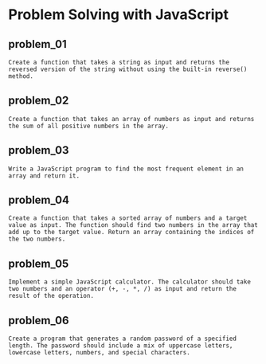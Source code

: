 # **Problem Solving with JavaScript**

## problem_01

    Create a function that takes a string as input and returns the reversed version of the string without using the built-in reverse() method.

## problem_02

    Create a function that takes an array of numbers as input and returns the sum of all positive numbers in the array.

## problem_03

    Write a JavaScript program to find the most frequent element in an array and return it.

## problem_04

    Create a function that takes a sorted array of numbers and a target value as input. The function should find two numbers in the array that add up to the target value. Return an array containing the indices of the two numbers.

## problem_05

    Implement a simple JavaScript calculator. The calculator should take two numbers and an operator (+, -, *, /) as input and return the result of the operation.

## problem_06

    Create a program that generates a random password of a specified length. The password should include a mix of uppercase letters, lowercase letters, numbers, and special characters.
